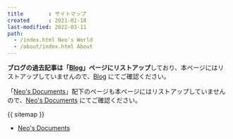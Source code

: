```yaml
---
title        : サイトマップ
created      : 2021-02-18
last-modified: 2022-03-11
path:
  - /index.html Neo's World
  - /about/index.html About
---
```


**ブログの過去記事は「[Blog](/blog/index.html)」ページにリストアップ**しており、本ページにはリストアップしていませんので、[Blog](/blog/index.html) にてご確認ください。

「[Neo's Documents](/documents/index.html)」配下のページも本ページにはリストアップしていませんので、[Neo's Documents](/documents/index.html) にてご確認ください。

{{ sitemap }}

- [Neo's Documents](/documents/index.html)
